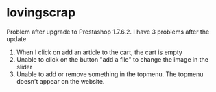 # lovingscrap
Problem after upgrade to Prestashop 1.7.6.2.
I have 3 problems after the update
1. When I click on add an article to the cart, the cart is empty
2. Unable to click on the button "add a file" to change the image in the slider
3. Unable to add or remove something in the topmenu.  The topmenu doesn't appear on the website.
